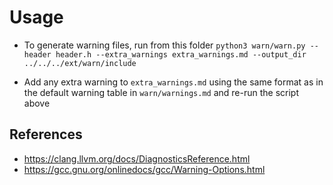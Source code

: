 # Usage
* To generate warning files, run from this folder
```python3 warn/warn.py --header header.h --extra_warnings extra_warnings.md --output_dir ../../../ext/warn/include```

* Add any extra warning to `extra_warnings.md` using the same format as in the default 
warning table in `warn/warnings.md` and re-run the script above

## References
- https://clang.llvm.org/docs/DiagnosticsReference.html
- https://gcc.gnu.org/onlinedocs/gcc/Warning-Options.html